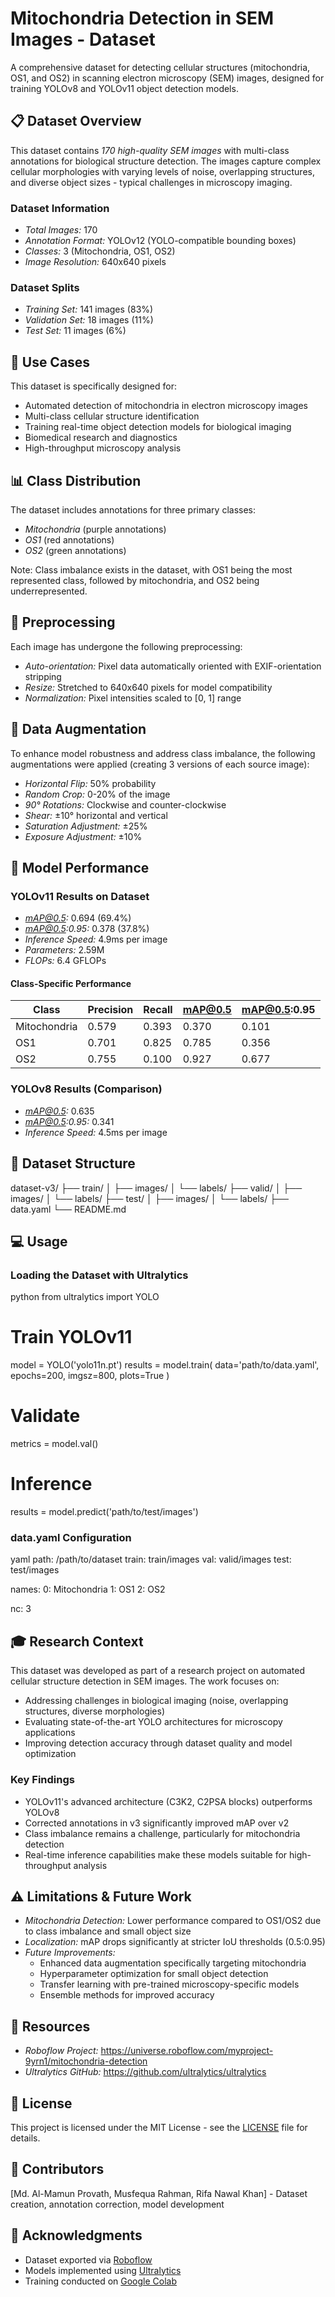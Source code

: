 # Mitochondria Detection in SEM Images - Dataset

A comprehensive dataset for detecting cellular structures (mitochondria, OS1, and OS2) in scanning electron microscopy (SEM) images, designed for training YOLOv8 and YOLOv11 object detection models.

## 📋 Dataset Overview

This dataset contains *170 high-quality SEM images* with multi-class annotations for biological structure detection. The images capture complex cellular morphologies with varying levels of noise, overlapping structures, and diverse object sizes - typical challenges in microscopy imaging.

### Dataset Information
- *Total Images:* 170
- *Annotation Format:* YOLOv12 (YOLO-compatible bounding boxes)
- *Classes:* 3 (Mitochondria, OS1, OS2)
- *Image Resolution:* 640x640 pixels

### Dataset Splits
- *Training Set:* 141 images (83%)
- *Validation Set:* 18 images (11%)
- *Test Set:* 11 images (6%)

## 🔬 Use Cases

This dataset is specifically designed for:
- Automated detection of mitochondria in electron microscopy images
- Multi-class cellular structure identification
- Training real-time object detection models for biological imaging
- Biomedical research and diagnostics
- High-throughput microscopy analysis

## 📊 Class Distribution

The dataset includes annotations for three primary classes:
- *Mitochondria* (purple annotations)
- *OS1* (red annotations)
- *OS2* (green annotations)

Note: Class imbalance exists in the dataset, with OS1 being the most represented class, followed by mitochondria, and OS2 being underrepresented.

## 🔧 Preprocessing

Each image has undergone the following preprocessing:
- *Auto-orientation:* Pixel data automatically oriented with EXIF-orientation stripping
- *Resize:* Stretched to 640x640 pixels for model compatibility
- *Normalization:* Pixel intensities scaled to [0, 1] range

## 🎯 Data Augmentation

To enhance model robustness and address class imbalance, the following augmentations were applied (creating 3 versions of each source image):
- *Horizontal Flip:* 50% probability
- *Random Crop:* 0-20% of the image
- *90° Rotations:* Clockwise and counter-clockwise
- *Shear:* ±10° horizontal and vertical
- *Saturation Adjustment:* ±25%
- *Exposure Adjustment:* ±10%

## 🚀 Model Performance

### YOLOv11 Results on Dataset 
- *mAP@0.5:* 0.694 (69.4%)
- *mAP@0.5:0.95:* 0.378 (37.8%)
- *Inference Speed:* 4.9ms per image
- *Parameters:* 2.59M
- *FLOPs:* 6.4 GFLOPs

#### Class-Specific Performance
| Class | Precision | Recall | mAP@0.5 | mAP@0.5:0.95 |
|-------|-----------|--------|---------|--------------|
| Mitochondria | 0.579 | 0.393 | 0.370 | 0.101 |
| OS1 | 0.701 | 0.825 | 0.785 | 0.356 |
| OS2 | 0.755 | 0.100 | 0.927 | 0.677 |

### YOLOv8 Results (Comparison)
- *mAP@0.5:* 0.635
- *mAP@0.5:0.95:* 0.341
- *Inference Speed:* 4.5ms per image

## 📁 Dataset Structure


dataset-v3/
├── train/
│   ├── images/
│   └── labels/
├── valid/
│   ├── images/
│   └── labels/
├── test/
│   ├── images/
│   └── labels/
├── data.yaml
└── README.md


## 💻 Usage

### Loading the Dataset with Ultralytics

python
from ultralytics import YOLO

# Train YOLOv11
model = YOLO('yolo11n.pt')
results = model.train(
    data='path/to/data.yaml',
    epochs=200,
    imgsz=800,
    plots=True
)

# Validate
metrics = model.val()

# Inference
results = model.predict('path/to/test/images')


### data.yaml Configuration

yaml
path: /path/to/dataset
train: train/images
val: valid/images
test: test/images

names:
  0: Mitochondria
  1: OS1
  2: OS2

nc: 3


## 🎓 Research Context

This dataset was developed as part of a research project on automated cellular structure detection in SEM images. The work focuses on:
- Addressing challenges in biological imaging (noise, overlapping structures, diverse morphologies)
- Evaluating state-of-the-art YOLO architectures for microscopy applications
- Improving detection accuracy through dataset quality and model optimization

### Key Findings
- YOLOv11's advanced architecture (C3K2, C2PSA blocks) outperforms YOLOv8
- Corrected annotations in v3 significantly improved mAP over v2
- Class imbalance remains a challenge, particularly for mitochondria detection
- Real-time inference capabilities make these models suitable for high-throughput analysis

## ⚠️ Limitations & Future Work

- *Mitochondria Detection:* Lower performance compared to OS1/OS2 due to class imbalance and small object size
- *Localization:* mAP drops significantly at stricter IoU thresholds (0.5:0.95)
- *Future Improvements:*
  - Enhanced data augmentation specifically targeting mitochondria
  - Hyperparameter optimization for small object detection
  - Transfer learning with pre-trained microscopy-specific models
  - Ensemble methods for improved accuracy


## 🔗 Resources

- *Roboflow Project:* https://universe.roboflow.com/myproject-9yrn1/mitochondria-detection
- *Ultralytics GitHub:* https://github.com/ultralytics/ultralytics

## 📄 License

This project is licensed under the MIT License - see the [LICENSE](LICENSE) file for details.

## 👥 Contributors

[Md. Al-Mamun Provath, Musfequa Rahman, Rifa Nawal Khan] - Dataset creation, annotation correction, model development

## 🙏 Acknowledgments

- Dataset exported via [Roboflow](https://roboflow.com)
- Models implemented using [Ultralytics](https://ultralytics.com)
- Training conducted on [Google Colab](https://colab.research.google.com)

